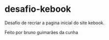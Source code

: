 # desafio-kebook
Desafio de recriar a pagina inicial do site kebook.

Feito por bruno guimarães da cunha
